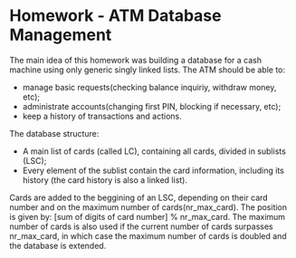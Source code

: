 # Homework - ATM Database Management #

The main idea of this homework was building a database for a cash machine using only generic singly linked lists. The ATM should be able to:
  * manage basic requests(checking balance inquiriy, withdraw money, etc);
  * administrate accounts(changing first PIN, blocking if necessary, etc);
  * keep a history of transactions and actions.

The database structure: 
* A main list of cards (called LC), containing all cards, divided in sublists (LSC);
* Every element of the sublist contain the card information, including its history
(the card history is also a linked list).

Cards are added to the beggining of an LSC, depending on their card number and on the maximum number of cards(nr_max_card). The position is given by:  [sum of digits of card number] % nr_max_card. The maximum number of cards is also used if the current number of cards surpasses nr_max_card, in which case the maximum number of cards is doubled and the database is extended.
